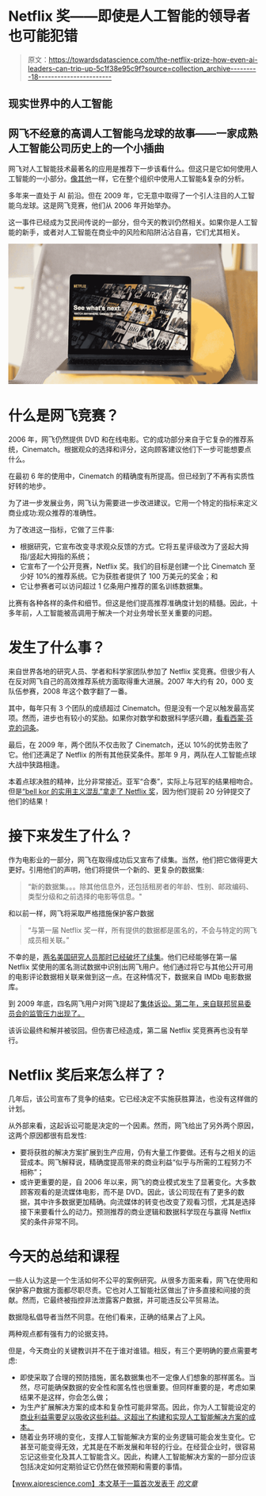 # Netflix 奖——即使是人工智能的领导者也可能犯错

> 原文：<https://towardsdatascience.com/the-netflix-prize-how-even-ai-leaders-can-trip-up-5c1f38e95c9f?source=collection_archive---------18----------------------->

## 现实世界中的人工智能

## 网飞不经意的高调人工智能乌龙球的故事——一家成熟人工智能公司历史上的一个小插曲

网飞对人工智能技术最著名的应用是推荐下一步该看什么。但这只是它如何使用人工智能的一小部分。[像其他](https://marker.medium.com/starbucks-isnt-a-coffee-company-its-a-data-technology-business-ddd9b397d83e)一样，它在整个组织中使用人工智能&复杂的分析。

多年来一直处于 AI 前沿。但在 2009 年，它无意中取得了一个引人注目的人工智能乌龙球。这是网飞竞赛，他们从 2006 年开始举办。

这一事件已经成为艾民间传说的一部分，但今天的教训仍然相关。如果你是人工智能的新手，或者对人工智能在商业中的风险和陷阱沾沾自喜，它们尤其相关。

![](img/0f8eb0214c9aa26a6449d70e1c42346d.png)

# 什么是网飞竞赛？

2006 年，网飞仍然提供 DVD 和在线电影。它的成功部分来自于它复杂的推荐系统，Cinematch。根据观众的选择和评分，这向顾客建议他们下一步可能想要点什么。

在最初 6 年的使用中，Cinematch 的精确度有所提高。但已经到了不再有实质性好转的地步。

为了进一步发展业务，网飞认为需要进一步改进建议。它用一个特定的指标来定义商业成功:观众推荐的准确性。

为了改进这一指标，它做了三件事:

*   根据研究，它宣布改变寻求观众反馈的方式。它将五星评级改为了竖起大拇指/竖起大拇指的系统；
*   它宣布了一个公开竞赛，Netflix 奖。我们的目标是创建一个比 Cinematch 至少好 10%的推荐系统。它为获胜者提供了 100 万美元的奖金；和
*   它让参赛者可以访问超过 1 亿条用户推荐的匿名训练数据集。

比赛有各种各样的条件和细节。但这是他们提高推荐准确度计划的精髓。因此，十多年前，人工智能被高调用于解决一个对业务增长至关重要的问题。

# 发生了什么事？

来自世界各地的研究人员、学者和科学家团队参加了 Netflix 奖竞赛。但很少有人在反对网飞自己的高效推荐系统方面取得重大进展。2007 年大约有 20，000 支队伍参赛，2008 年这个数字翻了一番。

其中，每年只有 3 个团队的成绩超过 Cinematch。但是没有一个足以触发最高奖项。然而，进步也有较小的奖励。如果你对数学和数据科学感兴趣，[看看西蒙·芬克的词条](https://sifter.org/simon/journal/20061211.html)。

最后，在 2009 年，两个团队不仅击败了 Cinematch，还以 10%的优势击败了它。他们还满足了 Netflix 的所有其他获奖条件。那年 9 月，两队在人工智能点球大战中狭路相逢。

本着点球决胜的精神，比分非常接近。亚军“合奏”，实际上与冠军的结果相吻合。但是[“bell kor 的实用主义混乱”拿走了 Netflix 奖](https://www.netflixprize.com/assets/GrandPrize2009_BPC_BellKor.pdf)，因为他们提前 20 分钟提交了他们的结果！

# 接下来发生了什么？

作为电影业的一部分，网飞在取得成功后又宣布了续集。当然，他们把它做得更大更好。引用他们的声明，他们将提供一个新的、更复杂的数据集:

> “新的数据集。。。除其他信息外，还包括租房者的年龄、性别、邮政编码、类型分级和之前选择的电影等信息。"

和以前一样，网飞将采取严格措施保护客户数据

> “与第一届 Netflix 奖一样，所有提供的数据都是匿名的，不会与特定的网飞成员相关联。”

不幸的是，[两名美国研究人员那时已经破坏了续集](https://www.cs.utexas.edu/~shmat/shmat_oak08netflix.pdf)。他们已经能够在第一届 Netflix 奖使用的匿名测试数据中识别出网飞用户。他们通过将它与其他公开可用的电影评论数据相关联来做到这一点。在这种情况下，数据来自 IMDb 电影数据库。

到 2009 年底，四名网飞用户对网飞提起了[集体诉讼。第二年，来自联邦贸易委员会的监管压力出现了。](https://www.wired.com/images_blogs/threatlevel/2009/12/doe-v-netflix.pdf)

该诉讼最终和解并被驳回。但伤害已经造成，第二届 Netflix 奖竞赛再也没有举行。

# Netflix 奖后来怎么样了？

几年后，该公司宣布了竞争的结束。它已经决定不实施获胜算法，也没有这样做的计划。

从外部来看，这起诉讼可能是决定的一个因素。然而，网飞给出了另外两个原因，这两个原因都很有启发性:

*   要将获胜的解决方案扩展到生产应用，仍有大量工作要做。还有与之相关的运营成本。网飞解释说，精确度提高带来的商业利益“似乎与所需的工程努力不相称”；
*   或许更重要的是，自 2006 年以来，网飞的商业模式发生了显著变化。大多数顾客观看的是流媒体电影，而不是 DVD。因此，该公司现在有了更多的数据，其中许多数据更加精确。向流媒体的转变也改变了观看习惯，尤其是选择接下来要看什么的动力。预测推荐的商业逻辑和数据科学现在与赢得 Netflix 奖的条件非常不同。

# 今天的总结和课程

一些人认为这是一个生活如何不公平的案例研究。从很多方面来看，网飞在使用和保护客户数据方面都尽职尽责。它也对人工智能社区做出了许多直接和间接的贡献。然而，它最终被指控非法泄露客户数据，并可能违反公平贸易法。

数据隐私倡导者当然不同意。在他们看来，正确的结果占了上风。

两种观点都有强有力的论据支持。

但是，今天商业的关键教训并不在于谁对谁错。相反，有三个更明确的要点需要考虑:

*   即使采取了合理的预防措施，匿名数据集也不一定像人们想象的那样匿名。当然，尽可能确保数据的安全性和匿名性也很重要。但同样重要的是，考虑如果结果不是这样，你会怎么做；
*   为生产扩展解决方案的成本和复杂性可能非常高。因此，你为人工智能设定的[商业利益需要足以吸收这些利益。这超出了构建和实现人工智能解决方案的成本。](https://www.aiprescience.com/how-to-achieve-measurable-ai-business-improvement/)
*   随着业务环境的变化，支撑人工智能解决方案的业务逻辑可能会发生变化。它甚至可能变得无效，尤其是在不断发展和年轻的行业。在经营企业时，很容易忘记这些变化及其人工智能含义。因此，构建人工智能解决方案的一部分应该包括决定如何定期验证它仍然在做预期和需要的事情。

【www.aiprescience.com】本文基于一篇首次发表于 [*的文章*](http://www.aiprescience.com)